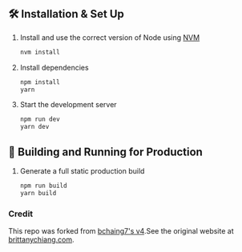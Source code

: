 ## 🛠 Installation & Set Up

1. Install and use the correct version of Node using [NVM](https://github.com/nvm-sh/nvm)

   ```sh
   nvm install
   ```

2. Install dependencies

   ```sh
   npm install
   yarn
   ```

3. Start the development server

   ```sh
   npm run dev
   yarn dev
   ```

## 🚀 Building and Running for Production

1. Generate a full static production build

   ```sh
   npm run build
   yarn build
   ```

### Credit

This repo was forked from [bchaing7's v4](https://github.com/bchiang7/v4).See the original website at [brittanychiang.com](https://brittanychiang.com).
